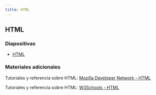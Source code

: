 ```yaml
---
title: HTML
---
```


## HTML

### Diapositivas

- [HTML](../diapositivas/html.html)

### Materiales adicionales

Tutoriales y referencia sobre HTML: [Mozilla Developer Network - HTML](https://developer.mozilla.org/es/docs/Web/HTML)

Tutoriales y referencia sobre HTML: [W3Schools - HTML](https://www.w3schools.com/html/)
